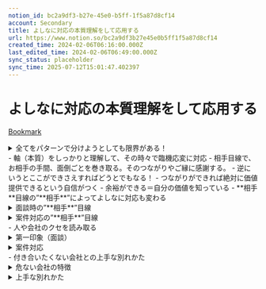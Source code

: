 ```yaml
---
notion_id: bc2a9df3-b27e-45e0-b5ff-1f5a87d8cf14
account: Secondary
title: よしなに対応の本質理解をして応用する
url: https://www.notion.so/bc2a9df3b27e45e0b5ff1f5a87d8cf14
created_time: 2024-02-06T06:16:00.000Z
last_edited_time: 2024-02-06T06:49:00.000Z
sync_status: placeholder
sync_time: 2025-07-12T15:01:47.402397
---
```

# よしなに対応の本質理解をして応用する

[Bookmark](https://mm.tt/map/2803154036?t=Xmt7v8eZCk)
<details>
<summary>全てをパターンで分けようとしても限界がある！</summary>
</details>
  - 軸（本質）をしっかりと理解して、その時々で臨機応変に対応
  - 相手目線で、お相手の手間、面倒ごとを巻き取る。そのつながりやご縁に感謝する。
  - 逆にいうとここができさえすればどうとでもなる！
  - つながりができれば絶対に価値提供できるという自信がつく
  - 余裕ができる＝自分の価値を知っている
- **相手**目線の”**相手**”によってよしなに対応も変わる
  <details>
  <summary>面談時の”**相手**”目線</summary>
  </details>
  <details>
  <summary>案件対応の”**相手**”目線</summary>
  </details>
- 人や会社のクセを読み取る
  <details>
  <summary>第一印象（面談）</summary>
  </details>
  <details>
  <summary>案件対応</summary>
  </details>
- 付き合いたくない会社との上手な別れかた
  <details>
  <summary>危ない会社の特徴</summary>
  </details>
  <details>
  <summary>上手な別れかた</summary>
  </details>
